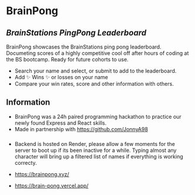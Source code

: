 # BrainPong
## _BrainStations PingPong Leaderboard_

BrainPong showcases the BrainStations ping pong leaderboard. Documeting scores of a highly competitive cool off after hours of coding at the BS bootcamp. Ready for future cohorts to use.

- Search your name and select, or submit to add to the leaderboard.
- Add ✨ Wins ✨ or losses on your name
- Compare your win rates, score and other information with others.

## Information

- BrainPong was a 24h paired programming hackathon to practice our newly found Express and React skills. 
- Made in partnership with https://github.com/JonnyA98 

###
- Backend is hosted on Render, please allow a few moments for the server to boot up if its been inactive for a while. Typing almost any character will bring up a filtered list of names if everything is working correcty. 

- https://brainpong.xyz/
- https://brain-pong.vercel.app/
